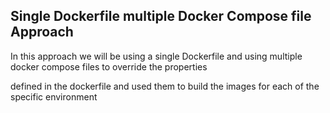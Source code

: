 ## Single Dockerfile multiple Docker Compose file Approach

In this approach we will be using a single Dockerfile and using multiple docker compose files to override the properties 

defined in the dockerfile and used them to build the images for each of the specific environment
